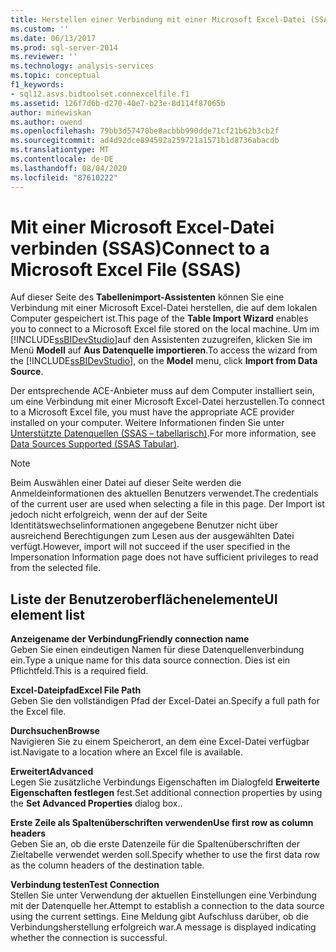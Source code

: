 ```yaml
---
title: Herstellen einer Verbindung mit einer Microsoft Excel-Datei (SSAS) | Microsoft-Dokumentation
ms.custom: ''
ms.date: 06/13/2017
ms.prod: sql-server-2014
ms.reviewer: ''
ms.technology: analysis-services
ms.topic: conceptual
f1_keywords:
- sql12.asvs.bidtoolset.connexcelfile.f1
ms.assetid: 126f7d6b-d270-40e7-b23e-8d114f87065b
author: minewiskan
ms.author: owend
ms.openlocfilehash: 79bb3d57470be8acbbb990dde71cf21b62b3cb2f
ms.sourcegitcommit: ad4d92dce894592a259721a1571b1d8736abacdb
ms.translationtype: MT
ms.contentlocale: de-DE
ms.lasthandoff: 08/04/2020
ms.locfileid: "87610222"
---
```

# <a name="connect-to-a-microsoft-excel-file-ssas"></a><span data-ttu-id="2eb76-102">Mit einer Microsoft Excel-Datei verbinden (SSAS)</span><span class="sxs-lookup"><span data-stu-id="2eb76-102">Connect to a Microsoft Excel File (SSAS)</span></span>
  <span data-ttu-id="2eb76-103">Auf dieser Seite des **Tabellenimport-Assistenten** können Sie eine Verbindung mit einer Microsoft Excel-Datei herstellen, die auf dem lokalen Computer gespeichert ist.</span><span class="sxs-lookup"><span data-stu-id="2eb76-103">This page of the **Table Import Wizard** enables you to connect to a Microsoft Excel file stored on the local machine.</span></span> <span data-ttu-id="2eb76-104">Um im [!INCLUDE[ssBIDevStudio](../includes/ssbidevstudio-md.md)]auf den Assistenten zuzugreifen, klicken Sie im Menü **Modell** auf **Aus Datenquelle importieren**.</span><span class="sxs-lookup"><span data-stu-id="2eb76-104">To access the wizard from the [!INCLUDE[ssBIDevStudio](../includes/ssbidevstudio-md.md)], on the **Model** menu, click **Import from Data Source**.</span></span>  
  
 <span data-ttu-id="2eb76-105">Der entsprechende ACE-Anbieter muss auf dem Computer installiert sein, um eine Verbindung mit einer Microsoft Excel-Datei herzustellen.</span><span class="sxs-lookup"><span data-stu-id="2eb76-105">To connect to a Microsoft Excel file, you must have the appropriate ACE provider installed on your computer.</span></span> <span data-ttu-id="2eb76-106">Weitere Informationen finden Sie unter [Unterstützte Datenquellen &#40;SSAS – tabellarisch&#41;](tabular-models/data-sources-supported-ssas-tabular.md).</span><span class="sxs-lookup"><span data-stu-id="2eb76-106">For more information, see [Data Sources Supported &#40;SSAS Tabular&#41;](tabular-models/data-sources-supported-ssas-tabular.md).</span></span>  
  
> [!NOTE]  
>  <span data-ttu-id="2eb76-107">Beim Auswählen einer Datei auf dieser Seite werden die Anmeldeinformationen des aktuellen Benutzers verwendet.</span><span class="sxs-lookup"><span data-stu-id="2eb76-107">The credentials of the current user are used when selecting a file in this page.</span></span> <span data-ttu-id="2eb76-108">Der Import ist jedoch nicht erfolgreich, wenn der auf der Seite Identitätswechselinformationen angegebene Benutzer nicht über ausreichend Berechtigungen zum Lesen aus der ausgewählten Datei verfügt.</span><span class="sxs-lookup"><span data-stu-id="2eb76-108">However, import will not succeed if the user specified in the Impersonation Information page does not have sufficient privileges to read from the selected file.</span></span>  
  
## <a name="ui-element-list"></a><span data-ttu-id="2eb76-109">Liste der Benutzeroberflächenelemente</span><span class="sxs-lookup"><span data-stu-id="2eb76-109">UI element list</span></span>  
 <span data-ttu-id="2eb76-110">**Anzeigename der Verbindung**</span><span class="sxs-lookup"><span data-stu-id="2eb76-110">**Friendly connection name**</span></span>  
 <span data-ttu-id="2eb76-111">Geben Sie einen eindeutigen Namen für diese Datenquellenverbindung ein.</span><span class="sxs-lookup"><span data-stu-id="2eb76-111">Type a unique name for this data source connection.</span></span> <span data-ttu-id="2eb76-112">Dies ist ein Pflichtfeld.</span><span class="sxs-lookup"><span data-stu-id="2eb76-112">This is a required field.</span></span>  
  
 <span data-ttu-id="2eb76-113">**Excel-Dateipfad**</span><span class="sxs-lookup"><span data-stu-id="2eb76-113">**Excel File Path**</span></span>  
 <span data-ttu-id="2eb76-114">Geben Sie den vollständigen Pfad der Excel-Datei an.</span><span class="sxs-lookup"><span data-stu-id="2eb76-114">Specify a full path for the Excel file.</span></span>  
  
 <span data-ttu-id="2eb76-115">**Durchsuchen**</span><span class="sxs-lookup"><span data-stu-id="2eb76-115">**Browse**</span></span>  
 <span data-ttu-id="2eb76-116">Navigieren Sie zu einem Speicherort, an dem eine Excel-Datei verfügbar ist.</span><span class="sxs-lookup"><span data-stu-id="2eb76-116">Navigate to a location where an Excel file is available.</span></span>  
  
 <span data-ttu-id="2eb76-117">**Erweitert**</span><span class="sxs-lookup"><span data-stu-id="2eb76-117">**Advanced**</span></span>  
 <span data-ttu-id="2eb76-118">Legen Sie zusätzliche Verbindungs Eigenschaften im Dialogfeld **Erweiterte Eigenschaften festlegen** fest.</span><span class="sxs-lookup"><span data-stu-id="2eb76-118">Set additional connection properties by using the **Set Advanced Properties** dialog box..</span></span>  
  
 <span data-ttu-id="2eb76-119">**Erste Zeile als Spaltenüberschriften verwenden**</span><span class="sxs-lookup"><span data-stu-id="2eb76-119">**Use first row as column headers**</span></span>  
 <span data-ttu-id="2eb76-120">Geben Sie an, ob die erste Datenzeile für die Spaltenüberschriften der Zieltabelle verwendet werden soll.</span><span class="sxs-lookup"><span data-stu-id="2eb76-120">Specify whether to use the first data row as the column headers of the destination table.</span></span>  
  
 <span data-ttu-id="2eb76-121">**Verbindung testen**</span><span class="sxs-lookup"><span data-stu-id="2eb76-121">**Test Connection**</span></span>  
 <span data-ttu-id="2eb76-122">Stellen Sie unter Verwendung der aktuellen Einstellungen eine Verbindung mit der Datenquelle her.</span><span class="sxs-lookup"><span data-stu-id="2eb76-122">Attempt to establish a connection to the data source using the current settings.</span></span> <span data-ttu-id="2eb76-123">Eine Meldung gibt Aufschluss darüber, ob die Verbindungsherstellung erfolgreich war.</span><span class="sxs-lookup"><span data-stu-id="2eb76-123">A message is displayed indicating whether the connection is successful.</span></span>  
  
  
